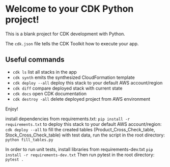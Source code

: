 
# Welcome to your CDK Python project!

This is a blank project for CDK development with Python.

The `cdk.json` file tells the CDK Toolkit how to execute your app.

## Useful commands

 * `cdk ls`                 list all stacks in the app
 * `cdk synth`              emits the synthesized CloudFormation template
 * `cdk deploy --all`       deploy this stack to your default AWS account/region
 * `cdk diff`               compare deployed stack with current state
 * `cdk docs`               open CDK documentation
 * `cdk destroy -all`       delete deployed project from AWS environment

Enjoy!

install dependencies from requirements.txt:
```pip install -r requirements.txt```
to deploy this stack to your default AWS account/region:
```cdk deploy --all```
to fill the created tables (Product_Cross_Check_table, Stock_Cross_Check_table) with test data, run the script in the root directory:
```python fill_tables.py```


In order to run unit tests, install libraries from requirements-dev.txt
```pip install -r requirements-dev.txt```
Then run pytest in the root directory:
```pytest .```


